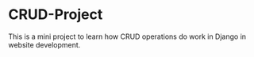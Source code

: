 # CRUD-Project
This is a mini project to learn how CRUD operations do work in Django in website development. 
